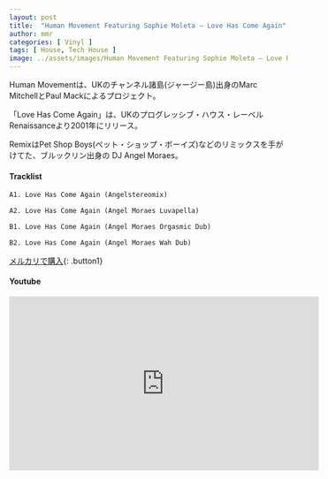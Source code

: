 ```yaml
---
layout: post
title:  "Human Movement Featuring Sophie Moleta – Love Has Come Again"
author: mmr
categories: [ Vinyl ]
tags: [ House, Tech House ]
image: ../assets/images/Human Movement Featuring Sophie Moleta – Love Has Come Again.webp
---
```


Human Movementは、UKのチャンネル諸島(ジャージー島)出身のMarc MitchellとPaul Mackによるプロジェクト。

「Love Has Come Again」は、UKのプログレッシブ・ハウス・レーベルRenaissanceより2001年にリリース。

RemixはPet Shop Boys(ペット・ショップ・ボーイズ)などのリミックスを手がけてた、ブルックリン出身の DJ Angel Moraes。

#### Tracklist
```md
A1. Love Has Come Again (Angelstereomix)

A2. Love Has Come Again (Angel Moraes Luvapella)

B1. Love Has Come Again (Angel Moraes Orgasmic Dub)

B2. Love Has Come Again (Angel Moraes Wah Dub)
```

[メルカリで購入](https://jp.mercari.com/item/m81279883404?afid=6142608987){: .button1}

#### Youtube
<iframe width="560" height="315" src="https://www.youtube.com/embed/InSMtyCQbAY?si=khL9KAwv6hwDn28X" title="YouTube video player" frameborder="0" allow="accelerometer; autoplay; clipboard-write; encrypted-media; gyroscope; picture-in-picture; web-share" referrerpolicy="strict-origin-when-cross-origin" allowfullscreen></iframe>